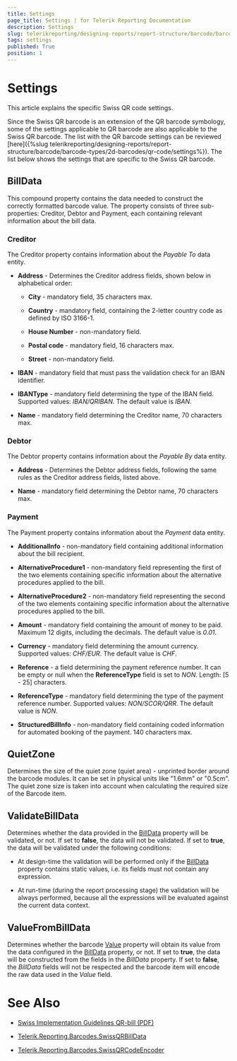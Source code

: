 ```yaml
---
title: Settings
page_title: Settings | for Telerik Reporting Documentation
description: Settings
slug: telerikreporting/designing-reports/report-structure/barcode/barcode-types/2d-barcodes/swiss-qr-code/settings
tags: settings
published: True
position: 1
---
```


# Settings



This article explains the specific Swiss QR code settings.

Since the Swiss QR barcode is an extension of the QR barcode symbology, some of the settings applicable to QR barcode are also applicable to the Swiss QR barcode.         The list with the QR barcode settings can be reviewed [here]({%slug telerikreporting/designing-reports/report-structure/barcode/barcode-types/2d-barcodes/qr-code/settings%}).         The list below shows the settings that are specific to the Swiss QR barcode.       

## BillData

This compound property contains the data needed to construct the correctly formatted barcode value.           The property consists of three sub-properties: Creditor, Debtor and Payment, each containing relevant information about the bill data.         

### Creditor

The Creditor property contains information about the *Payable To* data entity.             

* __Address__ - Determines the Creditor address fields, shown below in alphabetical order:                 

   + __City__ - mandatory field, 35 characters max.                     

   + __Country__ - mandatory field, containing the 2-letter country code as defined by ISO 3166-1.                     

   + __House Number__ - non-mandatory field.                     

   + __Postal code__ - mandatory field, 16 characters max.                     

   + __Street__ - non-mandatory field.                     

* __IBAN__ - mandatory field that must pass the validation check for an IBAN identifier.                 

* __IBANType__ - mandatory field determining the type of the IBAN field. Supported values: *IBAN/QRIBAN*. The default value is *IBAN*.                 

* __Name__ - mandatory field determining the Creditor name, 70 characters max.                 

### Debtor

The Debtor property contains information about the *Payable By* data entity.             

* __Address__ - Determines the Debtor address fields, following the same rules as the Creditor address fields, listed above.                 

* __Name__ - mandatory field determining the Debtor name, 70 characters max.                 

### Payment

The Payment property contains information about the *Payment* data entity.             

* __AdditionalInfo__ - non-mandatory field containing additional information about the bill recipient.                 

* __AlternativeProcedure1__ - non-mandatory field representing the first of the two elements containing specific information about the alternative procedures applied to the bill.                 

* __AlternativeProcedure2__ - non-mandatory field representing the second of the two elements containing specific information about the alternative procedures applied to the bill.                 

* __Amount__ - mandatory field containing the amount of money to be paid. Maximum 12 digits, including the decimals. The default value is *0.01*.                 

* __Currency__ - mandatory field determining the amount currency. Supported values: *CHF/EUR*. The default value is *CHF*.                 

* __Reference__ - a field determining the payment reference number. It can be empty or null when the __ReferenceType__ field is set to *NON*. Length: [5 - 25] characters.                 

* __ReferenceType__ - mandatory field determining the type of the payment reference number. Supported values: *NON/SCOR/QRR*. The default value is *NON*.                 

* __StructuredBillInfo__ - non-mandatory field containing coded information for automated booking of the payment. 140 characters max.                 

## QuietZone

Determines the size of the quiet zone (quiet area) - unprinted border around the barcode modules. It can be set in physical units like "1.6mm" or "0.5cm".           The quiet zone size is taken into account when calculating the required size of the Barcode item.         

## ValidateBillData

Determines whether the data provided in the  [BillData](/reporting/api/Telerik.Reporting.Barcodes.SwissQRCodeEncoder#Telerik_Reporting_Barcodes_SwissQRCodeEncoder_BillData)  property will be validated, or not.           If set to __false__, the data will not be validated.           If set to __true__, the data will be validated under the following conditions:         

* At design-time the validation will be performed only if the  [BillData](/reporting/api/Telerik.Reporting.Barcodes.SwissQRCodeEncoder#Telerik_Reporting_Barcodes_SwissQRCodeEncoder_BillData)  property contains static values, i.e. its fields must not contain any expression.             

* At run-time (during the report processing stage) the validation will be always performed, because all the expressions will be evaluated against the current data context.             

## ValueFromBillData

Determines whether the barcode  [Value](/reporting/api/Telerik.Reporting.Barcode#Telerik_Reporting_Barcode_Value)  property will obtain its value from the data configured in the  [BillData](/reporting/api/Telerik.Reporting.Barcodes.SwissQRCodeEncoder#Telerik_Reporting_Barcodes_SwissQRCodeEncoder_BillData)  property, or not.           If set to __true__, the data will be constructed from the fields in the *BillData* property.           If set to __false__, the *BillData* fields will not be respected and the barcode item will encode the raw data used in the *Value* field.         


# See Also

 

* [       Swiss Implementation Guidelines QR-bill (PDF)
     ](https://www.paymentstandards.ch/dam/downloads/ig-qr-bill-2019-en.pdf)

 

* [Telerik.Reporting.Barcodes.SwissQRBillData](/reporting/api/Telerik.Reporting.Barcodes.SwissQRBillData) 

 

* [Telerik.Reporting.Barcodes.SwissQRCodeEncoder](/reporting/api/Telerik.Reporting.Barcodes.SwissQRCodeEncoder)

